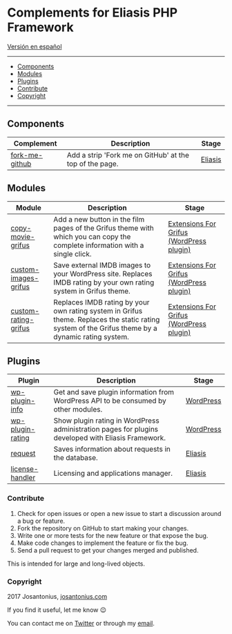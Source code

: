 # Complements for Eliasis PHP Framework

[Versión en español](README-ES.md)

---

- [Components](#components)
- [Modules](#modules)
- [Plugins](#plugins)
- [Contribute](#contribute)
- [Copyright](#copyright)

---

## Components

| Complement | Description | Stage
| --- | --- | --- |
| [fork-me-github](https://github.com/Eliasis-Framework/fork-me-github) | Add a strip 'Fork me on GitHub' at the top of the page. | [Eliasis](https://github.com/Eliasis-Framework/Eliasis)


## Modules

| Module | Description | Stage
| --- | --- | --- |
| [copy-movie-grifus](https://github.com/Josantonius/Copy-Movie-Grifus.git) | Add a new button in the film pages of the Grifus theme with which you can copy the complete information with a single click. | [Extensions For Grifus (WordPress plugin)](https://github.com/Josantonius/Extensions-For-Grifus.git)
| [custom-images-grifus](https://github.com/Josantonius/Custom-Images-Grifus.git) | Save external IMDB images to your WordPress site. Replaces IMDB rating by your own rating system in Grifus theme. | [Extensions For Grifus (WordPress plugin)](https://github.com/Josantonius/Extensions-For-Grifus.git)
| [custom-rating-grifus](https://github.com/Josantonius/Custom-Rating-Grifus.git) | Replaces IMDB rating by your own rating system in Grifus theme. Replaces the static rating system of the Grifus theme by a dynamic rating system. | [Extensions For Grifus (WordPress plugin)](https://github.com/Josantonius/Extensions-For-Grifus.git)

## Plugins

| Plugin | Description | Stage
| --- | --- | --- |
| [wp-plugin-info](https://github.com/Josantonius/WP_Plugin-Info) | Get and save plugin information from WordPress API to be consumed by other modules. | [WordPress](https://wordpress.org/)
| [wp-plugin-rating](https://github.com/Josantonius/WP_Plugin-Rating) | Show plugin rating in WordPress administration pages for plugins developed with Eliasis Framework. | [WordPress](https://wordpress.org/)
| [request](https://github.com/Eliasis-Framework/request) | Saves information about requests in the database. | [Eliasis](https://github.com/Eliasis-Framework/Eliasis)
| [license-handler](https://bitbucket.org/eliasis-framework/license-handler) | Licensing and applications manager. | [Eliasis](https://github.com/Eliasis-Framework/Eliasis)

### Contribute

1. Check for open issues or open a new issue to start a discussion around a bug or feature.
1. Fork the repository on GitHub to start making your changes.
1. Write one or more tests for the new feature or that expose the bug.
1. Make code changes to implement the feature or fix the bug.
1. Send a pull request to get your changes merged and published.

This is intended for large and long-lived objects.

### Copyright

2017 Josantonius, [josantonius.com](https://josantonius.com/)

If you find it useful, let me know :wink:

You can contact me on [Twitter](https://twitter.com/Josantonius) or through my [email](mailto:hello@josantonius.com).